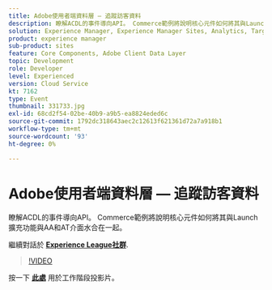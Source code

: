 ```yaml
---
title: Adobe使用者端資料層 — 追蹤訪客資料
description: 瞭解ACDL的事件導向API。 Commerce範例將說明核心元件如何將其與Launch擴充功能與AA和AT介面水合在一起。 此工作階段屬於Adobe Developers Live內容事件的一部分。
solution: Experience Manager, Experience Manager Sites, Analytics, Target
product: experience manager
sub-product: sites
feature: Core Components, Adobe Client Data Layer
topic: Development
role: Developer
level: Experienced
version: Cloud Service
kt: 7162
type: Event
thumbnail: 331733.jpg
exl-id: 68cd2f54-02be-40b9-a9b5-ea8824eded6c
source-git-commit: 1792dc318643aec2c12613f621361d72a7a918b1
workflow-type: tm+mt
source-wordcount: '93'
ht-degree: 0%

---
```


# Adobe使用者端資料層 — 追蹤訪客資料

瞭解ACDL的事件導向API。 Commerce範例將說明核心元件如何將其與Launch擴充功能與AA和AT介面水合在一起。

繼續對話於 **[Experience League社群](https://adobe.ly/36Yd3v6)**.

>[!VIDEO](https://video.tv.adobe.com/v/331733/?quality=12&learn=on&hidetitle=true)

按一下 **[此處](/help/adobe-developers-live/assets/adobe-client-data-layer.pdf)** 用於工作階段投影片。
